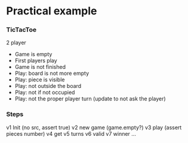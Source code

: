 
# Practical example

### TicTacToe

2 player

  - Game is empty
  - First players play
  - Game is not finished
  - Play: board is not more empty
  - Play: piece is visible
  - Play: not outside the board
  - Play: not if not occupied
  - Play: not the proper player turn (update to not ask the player)

### Steps

v1 Init (no src, assert true)
v2 new game (game.empty?)
v3 play (assert pieces number)
v4 get
v5 turns
v6 valid
v7 winner
...

